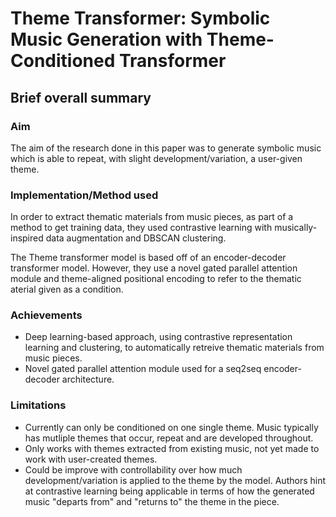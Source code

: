 # Theme Transformer: Symbolic Music Generation with Theme-Conditioned Transformer

## Brief overall summary
### Aim
The aim of the research done in this paper was to generate symbolic music which is able to repeat, with slight development/variation, a user-given theme.

### Implementation/Method used
In order to extract thematic materials from music pieces, as part of a method to get training data, they used contrastive learning with musically-inspired data augmentation and DBSCAN clustering.

The Theme transformer model is based off of an encoder-decoder transformer model. However, they use a novel gated parallel attention module and theme-aligned positional encoding to refer to the thematic aterial given as a condition.


### Achievements
- Deep learning-based approach, using contrastive representation learning and clustering, to automatically retreive thematic materials from music pieces.
- Novel gated parallel attention module used for a seq2seq encoder-decoder architecture.

### Limitations
- Currently can only be conditioned on one single theme. Music typically has mutliple themes that occur, repeat and are developed throughout.
- Only works with themes extracted from existing music, not yet made to work with user-created themes.
- Could be improve with controllability over how much development/variation is applied to the theme by the model. Authors hint at contrastive learning being applicable in terms of how the generated music "departs from" and "returns to" the theme in the piece.